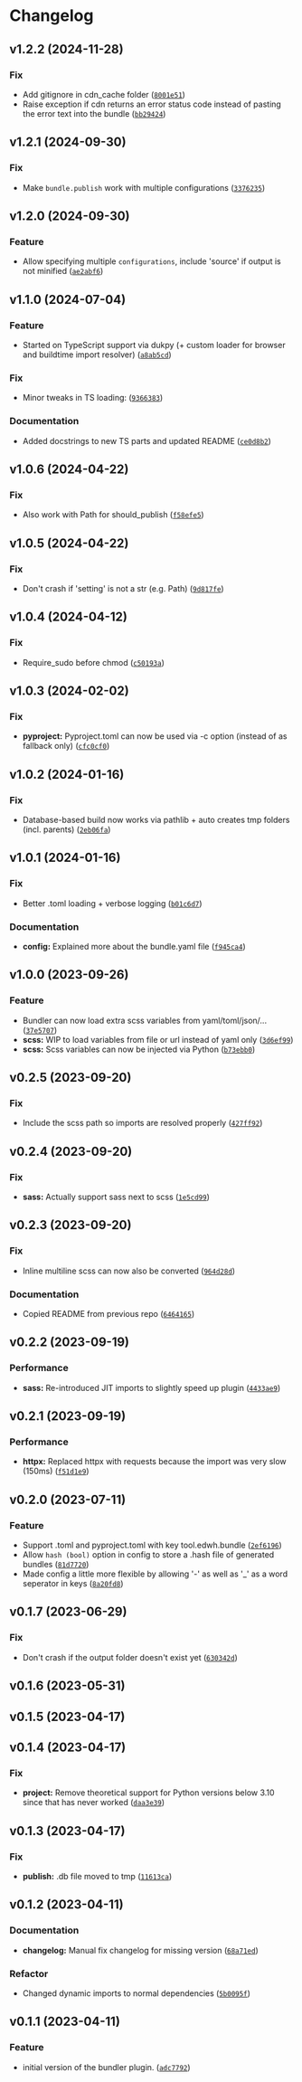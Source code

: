 # Changelog

<!--next-version-placeholder-->

## v1.2.2 (2024-11-28)

### Fix

* Add gitignore in cdn_cache folder ([`8001e51`](https://github.com/educationwarehouse/edwh-bundler-plugin/commit/8001e5169cfb69524d3877333730e6828263d1ed))
* Raise exception if cdn returns an error status code instead of pasting the error text into the bundle ([`bb29424`](https://github.com/educationwarehouse/edwh-bundler-plugin/commit/bb294248ef421ca4553d80722e924536889432c9))


## v1.2.1 (2024-09-30)

### Fix

* Make `bundle.publish` work with multiple configurations ([`3376235`](https://github.com/educationwarehouse/edwh-bundler-plugin/commit/337623560cfa0620be60aa29e594327f7c00efb8))

## v1.2.0 (2024-09-30)

### Feature

* Allow specifying multiple `configurations`, include 'source' if output is not minified ([`ae2abf6`](https://github.com/educationwarehouse/edwh-bundler-plugin/commit/ae2abf6657633f3d54f2d5d5fb21362137ca3b6f))

## v1.1.0 (2024-07-04)

### Feature

* Started on TypeScript support via dukpy (+ custom loader for browser and buildtime import resolver) ([`a8ab5cd`](https://github.com/educationwarehouse/edwh-bundler-plugin/commit/a8ab5cda1030c16ac3e2faa67c5485e5a873dd80))

### Fix

* Minor tweaks in TS loading: ([`9366383`](https://github.com/educationwarehouse/edwh-bundler-plugin/commit/93663835cfd6fab2f17db4d66c3018c589288d3e))

### Documentation

* Added docstrings to new TS parts and updated README ([`ce0d8b2`](https://github.com/educationwarehouse/edwh-bundler-plugin/commit/ce0d8b24175b6607442cd2b79f2a10a75b270eb0))

## v1.0.6 (2024-04-22)

### Fix

* Also work with Path for should_publish ([`f58efe5`](https://github.com/educationwarehouse/edwh-bundler-plugin/commit/f58efe5dbf9057e68256af8e3621cd974d93e19b))

## v1.0.5 (2024-04-22)

### Fix

* Don't crash if 'setting' is not a str (e.g. Path) ([`9d817fe`](https://github.com/educationwarehouse/edwh-bundler-plugin/commit/9d817fe1ea04affd9e8d178fda5b50631a1b2a2c))

## v1.0.4 (2024-04-12)

### Fix

* Require_sudo before chmod ([`c50193a`](https://github.com/educationwarehouse/edwh-bundler-plugin/commit/c50193a8b5112e514a46b72d98cdaccedb1ad881))

## v1.0.3 (2024-02-02)
### Fix
* **pyproject:** Pyproject.toml can now be used via -c option (instead of as fallback only) ([`cfc0cf0`](https://github.com/educationwarehouse/edwh-bundler-plugin/commit/cfc0cf046409c63e74ae9394ccd5d8fc7f2c2f45))

## v1.0.2 (2024-01-16)
### Fix
* Database-based build now works via pathlib + auto creates tmp folders (incl. parents) ([`2eb06fa`](https://github.com/educationwarehouse/edwh-bundler-plugin/commit/2eb06fa4b74ca1cb67b816f33f6cbcc025877bcf))

## v1.0.1 (2024-01-16)
### Fix
* Better .toml loading + verbose logging ([`b01c6d7`](https://github.com/educationwarehouse/edwh-bundler-plugin/commit/b01c6d7733962a733d1217e5b0841a0d4b5ee87b))

### Documentation
* **config:** Explained more about the bundle.yaml file ([`f945ca4`](https://github.com/educationwarehouse/edwh-bundler-plugin/commit/f945ca478b8c1ebf22e656e398742835aab3ea10))

## v1.0.0 (2023-09-26)
### Feature
* Bundler can now load extra scss variables from yaml/toml/json/... ([`37e5707`](https://github.com/educationwarehouse/edwh-bundler-plugin/commit/37e57075d6c49168b759e292223abdae020145da))
* **scss:** WIP to load variables from file or url instead of yaml only ([`3d6ef99`](https://github.com/educationwarehouse/edwh-bundler-plugin/commit/3d6ef9904aa01a6110def2faf39e4260deed3aeb))
* **scss:** Scss variables can now be injected via Python ([`b73ebb0`](https://github.com/educationwarehouse/edwh-bundler-plugin/commit/b73ebb0d0b17bb3166e9cf41c2ee948008a175f0))

## v0.2.5 (2023-09-20)
### Fix
* Include the scss path so imports are resolved properly ([`427ff92`](https://github.com/educationwarehouse/edwh-bundler-plugin/commit/427ff92ae5479c5585733d05ec2acfa66f52a952))

## v0.2.4 (2023-09-20)
### Fix
* **sass:** Actually support sass next to scss ([`1e5cd99`](https://github.com/educationwarehouse/edwh-bundler-plugin/commit/1e5cd9985c8a9fee45bce46c64b1fa9b0b019c57))

## v0.2.3 (2023-09-20)
### Fix
* Inline multiline scss can now also be converted ([`964d28d`](https://github.com/educationwarehouse/edwh-bundler-plugin/commit/964d28d701782913be46b4f6b41b2a045873c99d))

### Documentation
* Copied README from previous repo ([`6464165`](https://github.com/educationwarehouse/edwh-bundler-plugin/commit/64641658cca6be8b957eb49afe706487a3a28ca0))

## v0.2.2 (2023-09-19)
### Performance
* **sass:** Re-introduced JIT imports to slightly speed up plugin ([`4433ae9`](https://github.com/educationwarehouse/edwh-bundler-plugin/commit/4433ae9cb3075e0ceb8b06ca7b09845b960aac89))

## v0.2.1 (2023-09-19)
### Performance
* **httpx:** Replaced httpx with requests because the import was very slow (150ms) ([`f51d1e9`](https://github.com/educationwarehouse/edwh-bundler-plugin/commit/f51d1e9dfe89bd6caa4ac782f09414d63beaa151))

## v0.2.0 (2023-07-11)
### Feature
* Support .toml and pyproject.toml with key tool.edwh.bundle ([`2ef6196`](https://github.com/educationwarehouse/edwh-bundler-plugin/commit/2ef6196264b7703cb73c28ce0bb56ce4bb498447))
* Allow `hash (bool)` option in config to store a .hash file of generated bundles ([`81d7720`](https://github.com/educationwarehouse/edwh-bundler-plugin/commit/81d7720ef6b50626542730ba511ecd3463e477ef))
* Made config a little more flexible by allowing '-' as well as '_' as a word seperator in keys ([`8a20fd8`](https://github.com/educationwarehouse/edwh-bundler-plugin/commit/8a20fd83e02e11153d36c623d8b214e0aa5f95b1))

## v0.1.7 (2023-06-29)
### Fix
* Don't crash if the output folder doesn't exist yet ([`630342d`](https://github.com/educationwarehouse/edwh-bundler-plugin/commit/630342dd149a0120cd003c6c09d7f1238797d3a5))

## v0.1.6 (2023-05-31)


## v0.1.5 (2023-04-17)


## v0.1.4 (2023-04-17)
### Fix
* **project:** Remove theoretical support for Python versions below 3.10 since that has never worked ([`daa3e39`](https://github.com/educationwarehouse/edwh-bundler-plugin/commit/daa3e39abe7627a09c93ccfeb42e164612c14b6c))

## v0.1.3 (2023-04-17)
### Fix
* **publish:** .db file moved to tmp ([`11613ca`](https://github.com/educationwarehouse/edwh-bundler-plugin/commit/11613caab17da02526358c5291a3f737c6d4b859))

## v0.1.2 (2023-04-11)
### Documentation
* **changelog:** Manual fix changelog for missing version ([`68a71ed`](https://github.com/educationwarehouse/edwh-bundler-plugin/commit/68a71ed76ae53d758f45aca70fa2a61bbbff5a9d))
### Refactor
* Changed dynamic imports to normal dependencies ([`5b0095f`](https://github.com/educationwarehouse/edwh-bundler-plugin/commit/5b0095f9121a92e1573415e08461561a8bd0e023))

## v0.1.1 (2023-04-11)
### Feature
* initial version of the bundler plugin. ([`adc7792`](https://github.com/educationwarehouse/edwh-bundler-plugin/commit/adc7792b8bbe2ee2e9326377f54f4010aa94d69c))
